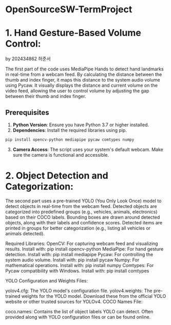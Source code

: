 # OpenSourceSW-TermProject


# 1. Hand Gesture-Based Volume Control:
by 202434862 허준서

The first part of the code uses MediaPipe Hands to detect hand landmarks in real-time from a webcam feed.
By calculating the distance between the thumb and index finger, it maps this distance to the system audio volume using Pycaw.
It visually displays the distance and current volume on the video feed, allowing the user to control volume by adjusting the gap between their thumb and index finger.

## Prerequisites

1. **Python Version**: Ensure you have Python 3.7 or higher installed.
2. **Dependencies**: Install the required libraries using pip.

```bash
pip install opencv-python mediapipe pycaw comtypes numpy
```
3. **Camera Access**: The script uses your system's default webcam. Make sure the camera is functional and accessible.

# 2. Object Detection and Categorization:
The second part uses a pre-trained YOLO (You Only Look Once) model to detect objects in real-time from the webcam feed.
Detected objects are categorized into predefined groups (e.g., vehicles, animals, electronics) based on their COCO labels.
Bounding boxes are drawn around detected objects, along with their labels and confidence scores.
Detected items are printed in groups for better categorization (e.g., listing all vehicles or animals detected).


Required Libraries:
OpenCV: For capturing webcam feed and visualizing results.
Install with: pip install opencv-python
MediaPipe: For hand gesture detection.
Install with: pip install mediapipe
Pycaw: For controlling the system audio volume.
Install with: pip install pycaw
Numpy: For mathematical operations.
Install with: pip install numpy
Comtypes: For Pycaw compatibility with Windows.
Install with: pip install comtypes


YOLO Configuration and Weights Files:

yolov4.cfg: The YOLO model's configuration file.
yolov4.weights: The pre-trained weights for the YOLO model.
Download these from the official YOLO website or other trusted sources for YOLOv4.
COCO Names File:

coco.names: Contains the list of object labels YOLO can detect.
Often provided along with YOLO configuration files or can be found online.
